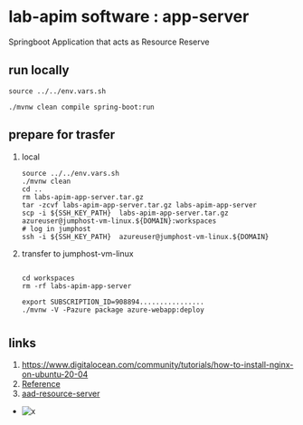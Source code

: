# lab-apim software :  app-server

Springboot Application that acts as Resource Reserve

## 





## run locally

```shell
source ../../env.vars.sh 

./mvnw clean compile spring-boot:run

```

## prepare for trasfer

1. local
    ```shell
    source ../../env.vars.sh 
    ./mvnw clean
    cd ..
    rm labs-apim-app-server.tar.gz
    tar -zcvf labs-apim-app-server.tar.gz labs-apim-app-server
    scp -i ${SSH_KEY_PATH}  labs-apim-app-server.tar.gz azureuser@jumphost-vm-linux.${DOMAIN}:workspaces
    # log in jumphost
    ssh -i ${SSH_KEY_PATH}  azureuser@jumphost-vm-linux.${DOMAIN}
    ```

1. transfer to jumphost-vm-linux
    ```shell

    cd workspaces
    rm -rf labs-apim-app-server

    export SUBSCRIPTION_ID=908894................
    ./mvnw -V -Pazure package azure-webapp:deploy
    ```



#

## links 
1. https://www.digitalocean.com/community/tutorials/how-to-install-nginx-on-ubuntu-20-04
2. [Reference](https://learn.microsoft.com/en-us/azure/developer/java/spring-framework/spring-security-support?tabs=SpringCloudAzure5x#accessing-a-resource-server)
1. [aad-resource-server](https://github.com/Azure-Samples/azure-spring-boot-samples/blob/main/aad/spring-cloud-azure-starter-active-directory/web-client-access-resource-server/aad-resource-server/README.md)
- ![x](https://learn.microsoft.com/en-us/azure/developer/java/spring-framework/media/spring-cloud-azure/system-diagram-stand-alone-resource-server-usage.png)
